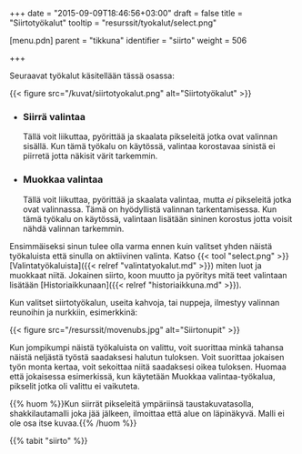 ﻿+++
date = "2015-09-09T18:46:56+03:00"
draft = false
title = "Siirtotyökalut"
tooltip = "resurssit/tyokalut/select.png"

[menu.pdn]
    parent = "tikkuna"
    identifier = "siirto"
    weight = 506

+++

Seuraavat työkalut käsitellään tässä osassa:

{{< figure src="/kuvat/siirtotyokalut.png" alt="Siirtotyökalut" >}}

* ### Siirrä valintaa

    Tällä voit liikuttaa, pyörittää ja skaalata pikseleitä jotka ovat valinnan sisällä. Kun tämä työkalu on käytössä, valintaa korostavaa
    sinistä ei piirretä jotta näkisit värit tarkemmin.

* ### Muokkaa valintaa

    Tällä voit liikuttaa, pyörittää ja skaalata valintaa, mutta *ei* pikseleitä jotka ovat valinnassa. Tämä on hyödyllistä valinnan
    tarkentamisessa. Kun tämä työkalu on käytössä, valintaan lisätään sininen korostus jotta voisit nähdä valinnan tarkemmin.

Ensimmäiseksi sinun tulee olla varma ennen kuin valitset yhden näistä työkaluista että sinulla on aktiivinen valinta. Katso
{{< tool "select.png" >}}[Valintatyökaluista]({{< relref "valintatyokalut.md" >}})
miten luot ja muokkaat niitä. Jokainen siirto, koon muutto ja pyöritys mitä teet valintaan lisätään
[Historiaikkunaan]({{< relref "historiaikkuna.md" >}}).

Kun valitset siirtotyökalun, useita kahvoja, tai nuppeja, ilmestyy valinnan reunoihin ja nurkkiin, esimerkkinä:

{{< figure src="/resurssit/movenubs.jpg" alt="Siirtonupit" >}}

Kun jompikumpi näistä työkaluista on valittu, voit suorittaa minkä tahansa näistä neljästä työstä saadaksesi halutun tuloksen.
Voit suorittaa jokaisen työn monta kertaa, voit sekoittaa niitä saadaksesi oikea tuloksen. Huomaa että jokaisessa esimerkissä,
kun käytetään Muokkaa valintaa-työkalua, pikselit jotka oli valittu ei vaikuteta.

{{% huom %}}Kun siirrät pikseleitä ympäriinsä taustakuvatasolla, shakkilautamalli joka jää jälkeen, ilmoittaa että alue on läpinäkyvä. Malli ei ole osa itse kuvaa.{{% /huom %}}

{{% tabit "siirto" %}}
